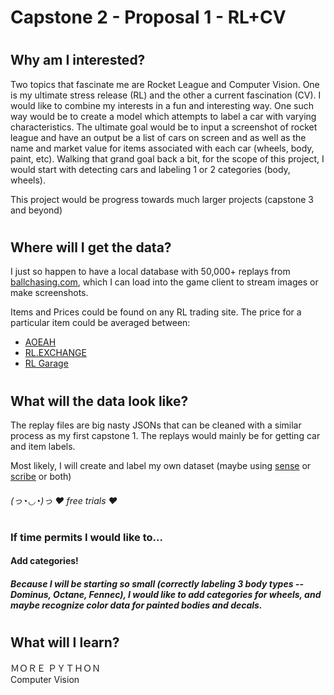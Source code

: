 # Capstone 2 - Proposal 1 - RL+CV
#
## Why am I interested?
Two topics that fascinate me are Rocket League and Computer Vision. One is my ultimate stress release (RL) and the other a current fascination (CV). I would like to combine my interests in a fun and interesting way. One such way would be to create a model which attempts to label a car with varying characteristics.  The ultimate goal would be to input a screenshot of rocket league and have an output be a list of cars on screen and as well as the name and market value for items associated with each car (wheels, body, paint, etc).  Walking that grand goal back a bit, for the scope of this project, I would start with detecting cars and labeling 1 or 2 categories (body, wheels).

This project would be progress towards much larger projects (capstone 3 and beyond)

#
## Where will I get the data?
I just so happen to have a local database with 50,000+ replays from [ballchasing.com](https://ballchasing.com/), which I can load into the game client to stream images or make screenshots.

Items and Prices could be found on any RL trading site.  The price for a particular item could be averaged between:
* [AOEAH](https://www.aoeah.com/rocket-league-items/steam%20pc)
* [RL.EXCHANGE](https://rl.exchange/)
* [RL Garage](https://rocket-league.com/trading)
#
## What will the data look like?
The replay files are big nasty JSONs that can be cleaned with a similar process as my first capstone 1.  The replays would mainly be for getting car and item labels.

Most likely, I will create and label my own dataset (maybe using [sense](https://sixgill.com/try-sense-data-annotation/) or [scribe](https://www.clarifai.com/label) or both)
###### (っ◔◡◔)っ ♥ free trials ♥

#
### If time permits I would like to...
#### Add categories!  
##### Because I will be starting so small (correctly labeling 3 body types -- Dominus, Octane, Fennec), I would like to add categories for wheels, and maybe recognize color data for painted bodies and decals.

#
## What will I learn?
ＭＯＲＥ ＰＹＴＨＯＮ  
Computer Vision
